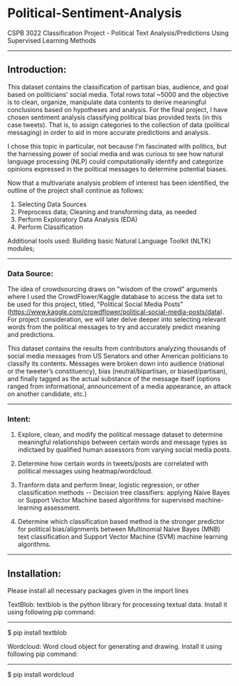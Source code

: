 # Political-Sentiment-Analysis
CSPB 3022 Classification Project - Political Text Analysis/Predictions Using Supervised Learning Methods
***

## Introduction:
This dataset contains the classification of partisan bias, audience, and goal based on politicians' social media. Total rows total ~5000 and the objective is to clean, organize, manipulate data contents to derive meaningful conclusions based on hypotheses and analysis. For the final project, I have chosen sentiment analysis classifying political bias provided texts (in this case tweets). That is, to assign categories to the collection of data (political messaging) in order to aid in more accurate predictions and analysis.
    
I chose this topic in particular, not because I'm fascinated with politics, but the harnessing power of social media and was curious to see how natural language processing (NLP) could computationally identify and categorize opinions expressed in the political messages to determine potential biases. 

Now that a multivariate analysis problem of interest has been identified, the outline of the project shall continue as follows:
1. Selecting Data Sources
2. Preprocess data; Cleaning and transforming data, as needed
3. Perform Exploratory Data Analysis (EDA)
4. Perform Classification

Additional tools used: Building basic Natural Language Toolkit (NLTK) modules; 
***

### Data Source:

The idea of crowdsourcing draws on "wisdom of the crowd" arguments where I used the CrowdFlower/Kaggle database to access the data set to be used for this project, titled, "Political Social Media Posts" (https://www.kaggle.com/crowdflower/political-social-media-posts/data). For project consideration, we will later delve deeper into selecting relevant words from the political messages to try and accurately predict meaning and predictions. 

This dataset contains the results from contributors analyzing thousands of social media messages from US Senators and other American politicians to classify its contents. Messages were broken down into audience (national or the tweeter’s constituency), bias (neutral/bipartisan, or biased/partisan), and finally tagged as the actual substance of the message itself (options ranged from informational, announcement of a media appearance, an attack on another candidate, etc.)
***

### Intent:
 
1. Explore, clean, and modify the political message dataset to determine meaningful relationships between certain words and message types as indictaed by qualified human assessors from varying social media posts.

2. Determine how certain words in tweets/posts are correlated with political messages using heatmap/wordcloud.

3. Tranform data and perform linear, logistic regression, or other classification methods -- Decision tree classifiers: applying Naive Bayes or Support Vector Machine based algorithms for supervised machine-learning assessment.

4. Determine which classification based method is the stronger predictor for political bias/alignments between Multinomial Naive Bayes (MNB) text classification and Support Vector Machine (SVM) machine learning algorithms.
***

## Installation:
Please install all necessary packages given in the import lines

TextBlob: textblob is the python library for processing textual data.
Install it using following pip command:
***

$ pip install textblob

Wordcloud: Word cloud object for generating and drawing.
Install it using following pip command:
***

$ pip install wordcloud
